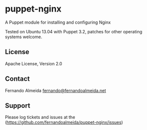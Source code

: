 puppet-nginx
==============

A Puppet module for installing and configuring Nginx

Tested on Ubuntu 13.04 with Puppet 3.2, patches for other operating systems welcome.

License
--------------

Apache License, Version 2.0

Contact
--------------

Fernando Almeida <fernando@fernandoalmeida.net>

Support
--------------

Please log tickets and issues at the (https://github.com/fernandoalmeida/puppet-nginx/issues)
